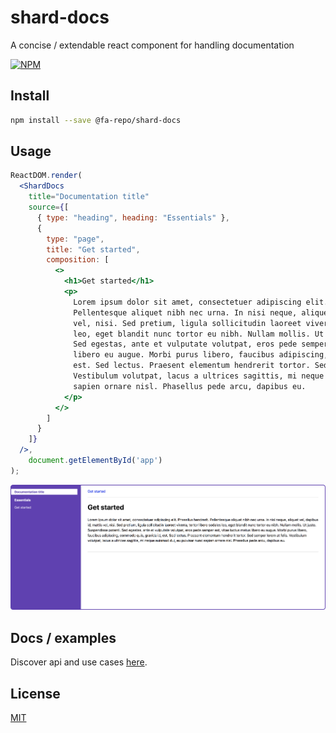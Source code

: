# shard-docs

A concise / extendable react component for handling documentation

[![NPM](https://img.shields.io/npm/v/@fa-repo/shard-docs.svg)](https://www.npmjs.com/package/@fa-repo/shard-docs)

## Install
```bash
npm install --save @fa-repo/shard-docs
```

## Usage
```jsx
ReactDOM.render(
  <ShardDocs
    title="Documentation title"
    source={[
      { type: "heading", heading: "Essentials" },
      {
        type: "page",
        title: "Get started",
        composition: [
          <>
            <h1>Get started</h1>
            <p>
              Lorem ipsum dolor sit amet, consectetuer adipiscing elit. Phasellus hendrerit.
              Pellentesque aliquet nibh nec urna. In nisi neque, aliquet vel, dapibus id, mattis
              vel, nisi. Sed pretium, ligula sollicitudin laoreet viverra, tortor libero sodales
              leo, eget blandit nunc tortor eu nibh. Nullam mollis. Ut justo. Suspendisse potenti.
              Sed egestas, ante et vulputate volutpat, eros pede semper est, vitae luctus metus
              libero eu augue. Morbi purus libero, faucibus adipiscing, commodo quis, gravida id,
              est. Sed lectus. Praesent elementum hendrerit tortor. Sed semper lorem at felis.
              Vestibulum volutpat, lacus a ultrices sagittis, mi neque euismod dui, eu pulvinar nunc
              sapien ornare nisl. Phasellus pede arcu, dapibus eu.
            </p>
          </>
        ]
      }
    ]}
  />,
    document.getElementById('app')
);
```

![Usage example](./example.png "Usage example")

## Docs / examples
Discover api and use cases [here](https://fa-repo.github.io/shard-docs/#/docs).

## License
[MIT](https://choosealicense.com/licenses/mit/)